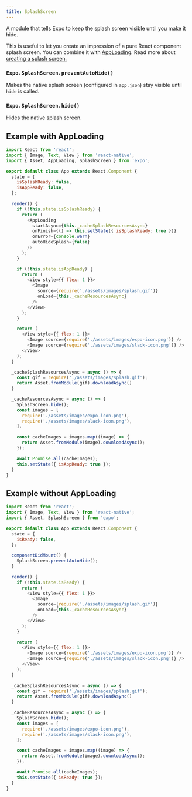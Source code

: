 ```yaml
---
title: SplashScreen
---
```


A module that tells Expo to keep the splash screen visible until you make it hide.

This is useful to let you create an impression of a pure React component splash screen. You can combine it with [AppLoading](./app-loading.html). Read more about [creating a splash screen.](../guides/splash-screens.html)

### `Expo.SplashScreen.preventAutoHide()`

Makes the native splash screen (configured in `app.json`) stay visible until `hide` is called.

### `Expo.SplashScreen.hide()`

Hides the native splash screen.

## Example with AppLoading

```javascript
import React from 'react';
import { Image, Text, View } from 'react-native';
import { Asset, AppLoading, SplashScreen } from 'expo';

export default class App extends React.Component {
  state = {
    isSplashReady: false,
    isAppReady: false,
  };

  render() {
    if (!this.state.isSplashReady) {
      return (
        <AppLoading
          startAsync={this._cacheSplashResourcesAsync}
          onFinish={() => this.setState({ isSplashReady: true })}
          onError={console.warn}
          autoHideSplash={false}
        />
      );
    }

    if (!this.state.isAppReady) {
      return (
        <View style={{ flex: 1 }}>
          <Image
            source={require('./assets/images/splash.gif')}
            onLoad={this._cacheResourcesAsync}
          />
        </View>
      );
    }

    return (
      <View style={{ flex: 1 }}>
        <Image source={require('./assets/images/expo-icon.png')} />
        <Image source={require('./assets/images/slack-icon.png')} />
      </View>
    );    
  }

  _cacheSplashResourcesAsync = async () => {
    const gif = require('./assets/images/splash.gif');
    return Asset.fromModule(gif).downloadAsync()
  }

  _cacheResourcesAsync = async () => {
    SplashScreen.hide();
    const images = [
      require('./assets/images/expo-icon.png'),
      require('./assets/images/slack-icon.png'),
    ];

    const cacheImages = images.map((image) => {
      return Asset.fromModule(image).downloadAsync();
    });

    await Promise.all(cacheImages);
    this.setState({ isAppReady: true });
  }
}
```

## Example without AppLoading

```javascript
import React from 'react';
import { Image, Text, View } from 'react-native';
import { Asset, SplashScreen } from 'expo';

export default class App extends React.Component {
  state = {
    isReady: false,
  };

  componentDidMount() {
    SplashScreen.preventAutoHide();
  }

  render() {
    if (!this.state.isReady) {
      return (
        <View style={{ flex: 1 }}>
          <Image
            source={require('./assets/images/splash.gif')}
            onLoad={this._cacheResourcesAsync}
          />
        </View>
      );
    }

    return (
      <View style={{ flex: 1 }}>
        <Image source={require('./assets/images/expo-icon.png')} />
        <Image source={require('./assets/images/slack-icon.png')} />
      </View>
    );    
  }

  _cacheSplashResourcesAsync = async () => {
    const gif = require('./assets/images/splash.gif');
    return Asset.fromModule(gif).downloadAsync()
  }

  _cacheResourcesAsync = async () => {
    SplashScreen.hide();
    const images = [
      require('./assets/images/expo-icon.png'),
      require('./assets/images/slack-icon.png'),
    ];

    const cacheImages = images.map((image) => {
      return Asset.fromModule(image).downloadAsync();
    });

    await Promise.all(cacheImages);
    this.setState({ isReady: true });
  }
}
```